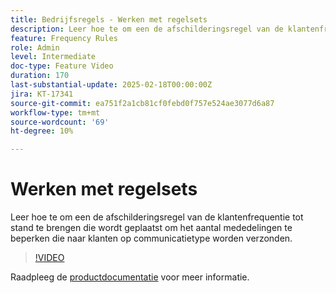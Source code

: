 ```yaml
---
title: Bedrijfsregels - Werken met regelsets
description: Leer hoe te om een de afschilderingsregel van de klantenfrequentie tot stand te brengen die wordt geplaatst om het aantal mededelingen te beperken die naar klanten worden verzonden op communicatietype in Adobe Journey Optimizer (AJO) wordt gebaseerd.
feature: Frequency Rules
role: Admin
level: Intermediate
doc-type: Feature Video
duration: 170
last-substantial-update: 2025-02-18T00:00:00Z
jira: KT-17341
source-git-commit: ea751f2a1cb81cf0febd0f757e524ae3077d6a87
workflow-type: tm+mt
source-wordcount: '69'
ht-degree: 10%

---
```



# Werken met regelsets

Leer hoe te om een de afschilderingsregel van de klantenfrequentie tot stand te brengen die wordt geplaatst om het aantal mededelingen te beperken die naar klanten op communicatietype worden verzonden.

>[!VIDEO](https://video.tv.adobe.com/v/3435531/?learn=on&enablevpops)

Raadpleeg de [productdocumentatie](https://experienceleague.adobe.com/nl/docs/journey-optimizer/using/configuration/rule-sets) voor meer informatie.
